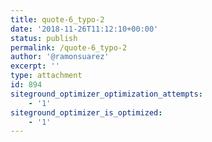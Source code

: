 ```yaml
---
title: quote-6_typo-2
date: '2018-11-26T11:12:10+00:00'
status: publish
permalink: /quote-6_typo-2
author: '@ramonsuarez'
excerpt: ''
type: attachment
id: 894
siteground_optimizer_optimization_attempts:
    - '1'
siteground_optimizer_is_optimized:
    - '1'
---
```

<!DOCTYPE html PUBLIC "-//W3C//DTD HTML 4.0 Transitional//EN" "http://www.w3.org/TR/REC-html40/loose.dtd">
<?xml encoding="UTF-8">
